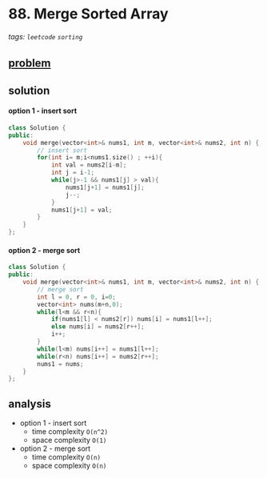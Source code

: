 # 88. Merge Sorted Array

###### tags: `leetcode` `sorting`

## [problem](https://leetcode.com/problems/merge-sorted-array/)

## solution

#### option 1 - insert sort
```c++
class Solution {
public:
    void merge(vector<int>& nums1, int m, vector<int>& nums2, int n) {
        // insert sort
        for(int i= m;i<nums1.size() ; ++i){
            int val = nums2[i-m];
            int j = i-1;
            while(j>-1 && nums1[j] > val){
                nums1[j+1] = nums1[j];
                j--;
            }
            nums1[j+1] = val;
        }
    }
};
```


#### option 2 - merge sort
```c++
class Solution {
public:
    void merge(vector<int>& nums1, int m, vector<int>& nums2, int n) {
        // merge sort
        int l = 0, r = 0, i=0;
        vector<int> nums(m+n,0);
        while(l<m && r<n){
            if(nums1[l] < nums2[r]) nums[i] = nums1[l++];
            else nums[i] = nums2[r++];
            i++;
        }
        while(l<m) nums[i++] = nums1[l++];
        while(r<n) nums[i++] = nums2[r++];
        nums1 = nums;
    }
};
```
## analysis
- option 1 - insert sort 
    - time complexity `O(n^2)`
    - space complexity `O(1)`
- option 2 - merge sort
    - time complexity `O(n)`
    - space complexity `O(n)`